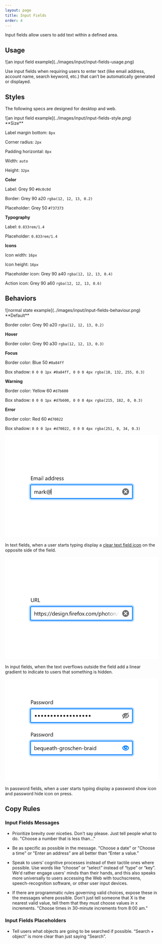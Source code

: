 ```yaml
---
layout: page
title: Input Fields
order: 4
---
```


Input fields allow users to add text within a defined area.

## Usage

<div class="grid-2" markdown="1">
![an input field example](../images/input/input-fields-usage.png)

Use input fields when requiring users to enter text (like email address, account name, search keyword, etc.) that can’t be automatically generated or displayed.
</div>

## Styles

The following specs are designed for desktop and web.

<div class="grid-2" markdown="1">
![an input field example](../images/input/input-fields-style.png)

<div markdown="1">
**Size**

Label margin bottom: `8px`

Corner radius: `2px`

Padding horizontal: `8px`

Width: `auto`

Height: `32px`

**Color**

Label: Grey 90 `#0c0c0d`

Border: Grey 90 a20 `rgba(12, 12, 13, 0.2)`

Placeholder: Grey 50 `#737373`

**Typography**

Label: `0.833rem/1.4`

Placeholder: `0.833rem/1.4`

**Icons**

Icon width: `16px`

Icon height: `16px`

Placeholder icon: Grey 90 a40 `rgba(12, 12, 13, 0.4)`

Action icon: Grey 90 a60 `rgba(12, 12, 13, 0.6)`
</div>
</div>

## Behaviors

<div class="grid-2" markdown="1">
![normal state example](../images/input/input-fields-behaviour.png)

<div markdown="1">
**Default**

Border color: Grey 90 a20 `rgba(12, 12, 13, 0.2)`

**Hover**

Border color: Grey 90 a30 `rgba(12, 12, 13, 0.3)`

**Focus**

Border color: Blue 50 `#0a84ff`

Box shadow: `0 0 0 1px #0a84ff, 0 0 0 4px rgba(10, 132, 255, 0.3)`

**Warning**

Border color: Yellow 60 `#d7b600`

Box shadow: `0 0 0 1px #d7b600, 0 0 0 4px rgba(215, 182, 0, 0.3)`

**Error**

Border color: Red 60 `#d70022`

Box shadow: `0 0 0 1px #d70022, 0 0 0 4px rgba(251, 0, 34, 0.3)`
</div>

![Interaction of a text input field](../images/input/input-fields-action-icon-clear.png)

In text fields, when a user starts typing display a [clear text field icon](https://design.firefox.com/icons/viewer/#clear%20text%20field%2016) on the opposite side of the field.
      
![Text overflow in an input field](../images/input/input-fields-overflow.png)

In input fields, when the text overflows outside the field add a linear gradient to indicate to users that something is hidden.
      
![Interaction of a password field](../images/input/input-fields-action-icon-show-password.png)

In password fields, when a user starts typing display a password show icon and password hide icon on press.
</div>

## Copy Rules

### Input Fields Messages

* Prioritize brevity over niceties. Don't say please. Just tell people what to do. "Choose a number that is less than..."

* Be as specific as possible in the message. "Choose a date" or "Choose a time" or "Enter an address” are all better than “Enter a value.”

* Speak to users’ cognitive processes instead of their tactile ones where possible. Use words like “choose” or “select” instead of “type” or “key”. We'd rather engage users' minds than their hands, and this also speaks more universally to users accessing the Web with touchscreens, speech-recognition software, or other user input devices.

* If there are programmatic rules governing valid choices, expose these in the messages where possible. Don't just tell someone that X is the nearest valid value, tell them that they must choose values in x increments. "Choose times in 30-minute increments from 8:00 am."

### Input Fields Placeholders

* Tell users what objects are going to be searched if possible. “Search + object” is more clear than just saying “Search”.